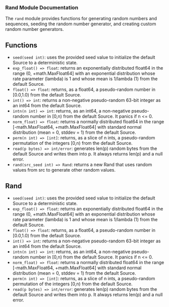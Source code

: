 ### Rand Module Documentation

The `rand` module provides functions for generating random numbers and sequences, seeding the random number generator, and creating custom random number generators.

## Functions

- `seed(seed int)`: uses the provided seed value to initialize the default
  Source to a deterministic state.
- `exp_float() => float`:  returns an exponentially distributed float64 in the
  range (0, +math.MaxFloat64] with an exponential distribution whose rate
  parameter (lambda) is 1 and whose mean is 1/lambda (1) from the default
  Source.
- `float() => float`: returns, as a float64, a pseudo-random number in
  [0.0,1.0) from the default Source.
- `int() => int`: returns a non-negative pseudo-random 63-bit integer as an
  int64 from the default Source.
- `intn(n int) => int`: returns, as an int64, a non-negative pseudo-random
  number in [0,n) from the default Source. It panics if n <= 0.
- `norm_float) => float`: returns a normally distributed float64 in the range
  [-math.MaxFloat64, +math.MaxFloat64] with standard normal distribution
  (mean = 0, stddev = 1) from the default Source.
- `perm(n int) => [int]`: returns, as a slice of n ints, a pseudo-random
  permutation of the integers [0,n) from the default Source.
- `read(p bytes) => int/error`: generates len(p) random bytes from the default
  Source and writes them into p. It always returns len(p) and a null error.
- `rand(src_seed int) => Rand`: returns a new Rand that uses random values from
  src to generate other random values.

## Rand

- `seed(seed int)`: uses the provided seed value to initialize the default
  Source to a deterministic state.
- `exp_float() => float`:  returns an exponentially distributed float64 in the
  range (0, +math.MaxFloat64] with an exponential distribution whose rate
  parameter (lambda) is 1 and whose mean is 1/lambda (1) from the default Source.
- `float() => float`: returns, as a float64, a pseudo-random number in
  [0.0,1.0) from the default Source.
- `int() => int`: returns a non-negative pseudo-random 63-bit integer as an
  int64 from the default Source.
- `intn(n int) => int`: returns, as an int64, a non-negative pseudo-random
  number in [0,n) from the default Source. It panics if n <= 0.
- `norm_float) => float`: returns a normally distributed float64 in the range
  [-math.MaxFloat64, +math.MaxFloat64] with standard normal distribution
  (mean = 0, stddev = 1) from the default Source.
- `perm(n int) => [int]`: returns, as a slice of n ints, a pseudo-random
  permutation of the integers [0,n) from the default Source.
- `read(p bytes) => int/error`: generates len(p) random bytes from the default
  Source and writes them into p. It always returns len(p) and a null error.
